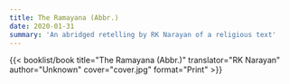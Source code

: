 ```yaml
---
title: The Ramayana (Abbr.)
date: 2020-01-31
summary: 'An abridged retelling by RK Narayan of a religious text'
---
```


{{< booklist/book
title="The Ramayana (Abbr.)"
translator="RK Narayan"
author="Unknown"
cover="cover.jpg"
format="Print" >}}
